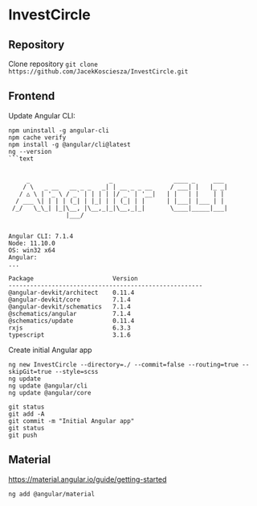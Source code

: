 # InvestCircle

## Repository

Clone repository
`git clone https://github.com/JacekKosciesza/InvestCircle.git`

## Frontend

Update Angular CLI:

````
npm uninstall -g angular-cli
npm cache verify
npm install -g @angular/cli@latest
ng --version
```text


     _                      _                 ____ _     ___
    / \   _ __   __ _ _   _| | __ _ _ __     / ___| |   |_ _|
   / △ \ | '_ \ / _` | | | | |/ _` | '__|   | |   | |    | |
  / ___ \| | | | (_| | |_| | | (_| | |      | |___| |___ | |
 /_/   \_\_| |_|\__, |\__,_|_|\__,_|_|       \____|_____|___|
                |___/


Angular CLI: 7.1.4
Node: 11.10.0
OS: win32 x64
Angular:
...

Package                      Version
------------------------------------------------------
@angular-devkit/architect    0.11.4
@angular-devkit/core         7.1.4
@angular-devkit/schematics   7.1.4
@schematics/angular          7.1.4
@schematics/update           0.11.4
rxjs                         6.3.3
typescript                   3.1.6
````

Create initial Angular app

```
ng new InvestCircle --directory=./ --commit=false --routing=true --skipGit=true --style=scss
ng update
ng update @angular/cli
ng update @angular/core
```

```
git status
git add -A
git commit -m "Initial Angular app"
git status
git push
```

## Material

https://material.angular.io/guide/getting-started
```
ng add @angular/material
```